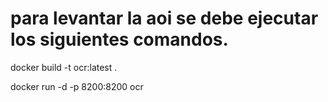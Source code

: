 # para levantar la aoi se debe ejecutar los siguientes comandos.
docker build -t ocr:latest .

docker run -d -p 8200:8200 ocr
